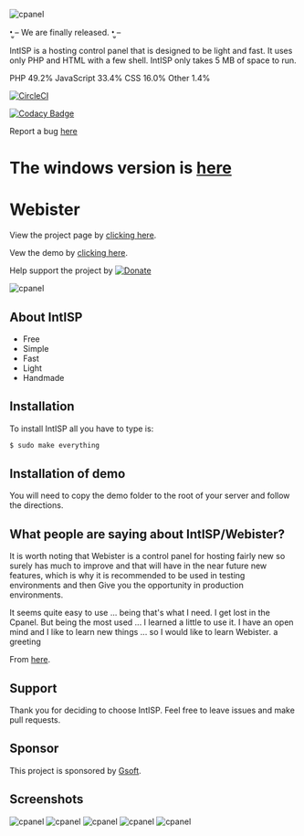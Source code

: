 
![cpanel](https://raw.githubusercontent.com/alwaysontop617/webister/master/screenshots/logo.png)


•̫̮ – We are finally released. •̫̮ –

IntISP is a hosting control panel that is designed to be light and fast. It uses only PHP and HTML with a few shell. IntISP only takes 5 MB of space to run.

 PHP 49.2%	 JavaScript 33.4%	 CSS 16.0%	 Other 1.4%

[![CircleCI](https://circleci.com/gh/alwaysontop617/webister/tree/master.svg?style=svg)](https://circleci.com/gh/alwaysontop617/webister/tree/master)


[![Codacy Badge](https://api.codacy.com/project/badge/Grade/c2051a2b233d4ed8b884b9ad028052ce)](https://www.codacy.com/app/alwaysontop617/webister?utm_source=github.com&amp;utm_medium=referral&amp;utm_content=alwaysontop617/webister&amp;utm_campaign=Badge_Grade)
 
Report a bug [here](https://stuff.adaclare.com/bugs/webister/)

The windows version is [here](https://github.com/alwaysontop617/windows-webister)
=======
# Webister
View the project page by [clicking here](http://webister.adaclare.com/).

Vew the demo by [clicking here](https://adacl.us/interface/).

Help support the project by [![Donate](https://img.shields.io/badge/Donate-PayPal-green.svg)](https://www.paypal.com/donate/?token=Ea_rrJDbgtQPpP7fa1R8N_SuEQgxg2ZtaT77NZYhUJ7sZCJxxacpOionaVcz5erevcOpbG)

![cpanel](https://j.gifs.com/qjWAjD.gif)

## About IntISP

  - Free
  - Simple
  - Fast
  - Light
  - Handmade


## Installation

To install IntISP all you have to type is:
```sh
$ sudo make everything
```

## Installation of demo

You will need to copy the demo folder to the root of your server and follow the directions.


## What people are saying about IntISP/Webister?

It is worth noting that Webister is a control panel for hosting fairly new so surely has much to improve and that will have in the near future new features, which is why it is recommended to be used in testing environments and then Give you the opportunity in production environments.

It seems quite easy to use ... being that's what I need. I get lost in the Cpanel. But being the most used ... I learned a little to use it. I have an open mind and I like to learn new things ... so I would like to learn Webister. a greeting

From [here](https://blog.desdelinux.net/webister-ligero-panel-control-hosting/).

## Support

Thank you for deciding to choose IntISP. Feel free to leave issues and make pull requests.

## Sponsor

This project is sponsored by [Gsoft](http://gsoft.cu.cc/).

## Screenshots

![cpanel](https://raw.githubusercontent.com/alwaysontop617/webister/master/screenshots/login.png)
![cpanel](https://raw.githubusercontent.com/alwaysontop617/webister/master/screenshots/cpanel.png)
![cpanel](https://raw.githubusercontent.com/alwaysontop617/webister/master/screenshots/database.png)
![cpanel](https://raw.githubusercontent.com/alwaysontop617/webister/master/screenshots/fileman.png)
![cpanel](https://raw.githubusercontent.com/alwaysontop617/webister/master/screenshots/website.png)

